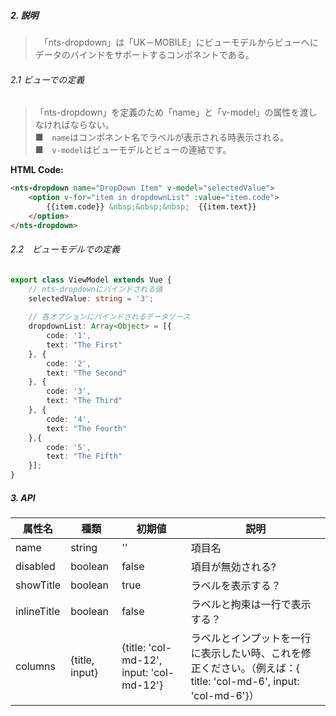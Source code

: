 ##### 2. 説明
>　「nts-dropdown」は「UK－MOBILE」にビューモデルからビューへにデータのバインドをサポートするコンポネントである。  

###### 2.1 ビューでの定義
>「nts-dropdown」を定義のため「name」と「v-model」の属性を渡しなければならない。  
■　`name`はコンポネント名でラベルが表示される時表示される。   
■　`v-model`はビューモデルとビューの連結です。  

**HTML Code:**
```html
<nts-dropdown name="DropDown Item" v-model="selectedValue">
    <option v-for="item in dropdownList" :value="item.code">
        {{item.code}} &nbsp;&nbsp;&nbsp;  {{item.text}}
    </option>
</nts-dropdown>
```
###### 2.2　ビューモデルでの定義

```typescript
export class ViewModel extends Vue {
    // nts-dropdownにバインドされる値
    selectedValue: string = '3';
    
    // 各オプションにバインドされるデータソース
    dropdownList: Array<Object> = [{
        code: '1',
        text: "The First"
    }, {
        code: '2',
        text: "The Second"
    }, {
        code: '3',
        text: "The Third"
    }, {
        code: '4',
        text: "The Fourth"
    },{
        code: '5',
        text: "The Fifth"
    }];
}
```

##### 3. API

| 属性名| 種類 | 初期値 | 説明 |
| --------------|------| -------- | ------|
| name | string | '' | 項目名 |
| disabled | boolean | false | 項目が無効される? |
| showTitle | boolean | true | ラベルを表示する？ |
| inlineTitle | boolean | false | ラベルと拘束は一行で表示する？ |
| columns | {title, input} | {title: 'col-md-12', input: 'col-md-12'} | ラベルとインプットを一行に表示したい時、これを修正ください。（例えば：{ title: 'col-md-6', input: 'col-md-6'}）|
